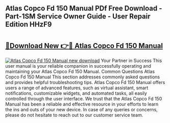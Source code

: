 ## Atlas Copco Fd 150 Manual PDf Free Download - Part-1SM Service Owner Guide - User Repair Edition HHzF9

# <h2><a href="http://bc77651.oget.top/?id=Atlas+Copco+Fd+150+Manual">🔗Download New 👉🔴 Atlas Copco Fd 150 Manual</a></h2>

[![Atlas Copco Fd 150 Manual new download](https://i.imgur.com/5g1atiW.png)](http://bc77651.oget.top/?id=Atlas+Copco+Fd+150+Manual)
Your Partner in Success This user manual is your reliable companion in successfully operating and maintaining your Atlas Copco Fd 150 Manual. Common Questions Atlas Copco Fd 150 Manual This section addresses commonly asked questions and provides helpful troubleshooting tips. Atlas Copco Fd 150 Manual offers users a range of advanced features, such as virtual assistant, smart notifications, customizable widgets, and automated tasks, all easily controlled through the user interface. We trust that the Atlas Copco Fd 150 Manual has been a reliable and effective resource in your efforts to learn the ins and outs of your new device. In case of any queries or concerns, please do not hesitate to reach out to our customer service team.
